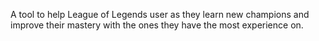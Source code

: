 A tool to help League of Legends user as they learn new champions and improve their mastery with the ones they have the most experience on.
